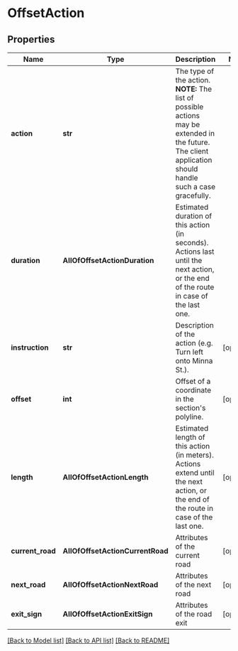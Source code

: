 # OffsetAction

## Properties
Name | Type | Description | Notes
------------ | ------------- | ------------- | -------------
**action** | **str** | The type of the action.  **NOTE:** The list of possible actions may be extended in the future. The client application should handle such a case gracefully.  | 
**duration** | **AllOfOffsetActionDuration** | Estimated duration of this action (in seconds). Actions last until the next action, or the end of the route in case of the last one. | 
**instruction** | **str** | Description of the action (e.g. Turn left onto Minna St.). | [optional] 
**offset** | **int** | Offset of a coordinate in the section&#x27;s polyline. | [optional] 
**length** | **AllOfOffsetActionLength** | Estimated length of this action (in meters). Actions extend until the next action, or the end of the route in case of the last one. | [optional] 
**current_road** | **AllOfOffsetActionCurrentRoad** | Attributes of the current road | [optional] 
**next_road** | **AllOfOffsetActionNextRoad** | Attributes of the next road | [optional] 
**exit_sign** | **AllOfOffsetActionExitSign** | Attributes of the road exit | [optional] 

[[Back to Model list]](../README.md#documentation-for-models) [[Back to API list]](../README.md#documentation-for-api-endpoints) [[Back to README]](../README.md)


